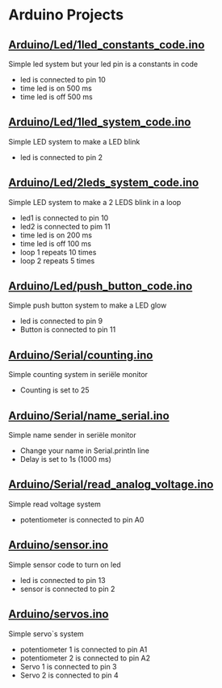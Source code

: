 #  Arduino Projects

## [__Arduino/Led/1led_constants_code.ino__](https://github.com/Victqr/projects/blob/main/Arduino/Led/1led_constants_code.ino)

Simple led system but your led pin is a constants in code
- led is connected to pin 10
- time led is on 500 ms
- time led is off 500 ms

## [__Arduino/Led/1led_system_code.ino__](https://github.com/Victqr/projects/blob/main/Arduino/Led/1led_system_code.ino)

Simple LED system to make a LED blink
- led is connected to pin 2

## [__Arduino/Led/2leds_system_code.ino__](https://github.com/Victqr/projects/blob/main/Arduino/Led/2leds_system_code.ino)

Simple LED system to make a 2 LEDS blink in a loop
- led1 is connected to pin 10
- led2 is connected to pim 11
- time led is on 200 ms
- time led is off 100 ms
- loop 1 repeats 10 times 
- loop 2 repeats 5 times

## [__Arduino/Led/push_button_code.ino__](https://github.com/Victqr/projects/blob/main/Arduino/Led/push_button_code.ino)

Simple push button system to make a LED glow     
 - led is connected to pin 9                
 - Button is connected to pin 11

## [__Arduino/Serial/counting.ino__](https://github.com/Victqr/projects/blob/main/Arduino/Serial/counting.ino)

Simple counting system in seriële monitor
 - Counting is set to 25

## [__Arduino/Serial/name_serial.ino__](https://github.com/Victqr/projects/blob/main/Arduino/Serial/name_serial.ino)

Simple name sender in seriële monitor
- Change your name in Serial.println line
- Delay is set to 1s (1000 ms)

## [__Arduino/Serial/read_analog_voltage.ino__](https://github.com/Victqr/projects/blob/main/Arduino/Serial/read_analog_voltage.ino)

Simple read voltage system
 - potentiometer is connected to pin A0

## [__Arduino/sensor.ino__](https://github.com/Victqr/projects/blob/main/Arduino/sensor.ino)

Simple sensor code to turn on led
 - led is connected to pin 13
 - sensor is connected to pin 2

## [__Arduino/servos.ino__](https://github.com/Victqr/projects/blob/main/Arduino/servos.ino)

Simple servo`s system
 - potentiometer 1 is connected to pin A1
 - potentiometer 2 is connected to pin A2
 - Servo 1 is connected to pin 3
 - Servo 2 is connected to pin 4
 